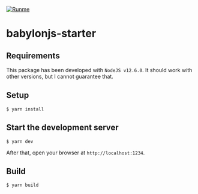 [![Runme](https://runme.io/static/button.svg)](https://runme.io/run?app_id=21883a34-bde1-47a7-b8f0-c6c01c491479)

# babylonjs-starter

## Requirements

This package has been developed with `NodeJS v12.6.0`. It should work with other versions, but I cannot guarantee that.

## Setup

```shell
$ yarn install
```

## Start the development server

```shell
$ yarn dev
```

After that, open your browser at `http://localhost:1234`.

## Build

```shell
$ yarn build
````
